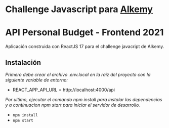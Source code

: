 # Challenge Javascript para [Alkemy](https://www.alkemy.org/)
# API Personal Budget - Frontend 2021  

Aplicación construida con ReactJS 17 para el challenge javacript de Alkemy.

## Instalación

_Primero debe crear el archivo .env.local en la raiz del proyecto con la siguiente variable de entorno:_

- REACT_APP_API_URL = http://localhost:4000/api

_Por ultimo, ejecutar el comando npm install para instalar las dependencias y a continuacion npm start para iniciar el servidor de desarrollo._

- `npm install`
- `npm start`